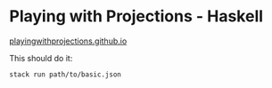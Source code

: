 # Playing with Projections - Haskell

[playingwithprojections.github.io](https://playingwithprojections.github.io/)

This should do it: 

```
stack run path/to/basic.json
```
